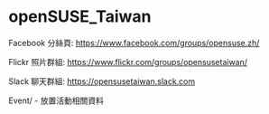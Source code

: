 # openSUSE_Taiwan

Facebook 分絲頁: https://www.facebook.com/groups/opensuse.zh/

Flickr 照片群組: https://www.flickr.com/groups/opensusetaiwan/

Slack 聊天群組: https://opensusetaiwan.slack.com

Event/ - 放置活動相關資料
